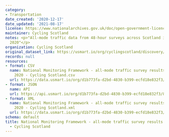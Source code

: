 ```yaml
---
category:
- Transportation
date_created: '2020-12-17'
date_updated: '2021-08-17'
license: https://www.nationalarchives.gov.uk/doc/open-government-licence/version/3/
maintainer: Cycling Scotland
notes: <p>"All-mode traffic data from 48-hour surveys across Scotland in September
  2020"</p>
organization: Cycling Scotland
original_dataset_link: https://usmart.io/org/cyclingscotland/discovery/discovery-view-detail/f1e8a739-ee14-4742-a7de-45d1ab6cb8aa
records: null
resources:
- format: CSV
  name: National Monitoring Framework - all-mode traffic survey results September
    2020 - Cycling Scotland.csv
  url: https://data.usmart.io/org/d1b773fa-d2bd-4830-b399-ecfd18e832f3/resource?resourceGUID=c940b83f-9a3c-4bfe-9789-83a5c2cabc18
- format: JSON
  name: API
  url: https://api.usmart.io/org/d1b773fa-d2bd-4830-b399-ecfd18e832f3/876ebb1f-be50-4f16-bada-51f952524df8/3/urql
- format: XML
  name: National Monitoring Framework - all-mode traffic survey results September
    2020 - Cycling Scotland.xml
  url: https://data.usmart.io/org/d1b773fa-d2bd-4830-b399-ecfd18e832f3/resource?resourceGUID=f2e3ad90-7257-41aa-b0ba-78eb00459295
schema: default
title: National Monitoring Framework - all-mode traffic survey results September 2020
  - Cycling Scotland
---
```

